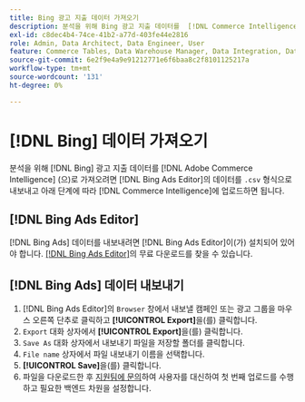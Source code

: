 ```yaml
---
title: Bing 광고 지출 데이터 가져오기
description: 분석을 위해 Bing 광고 지출 데이터를  [!DNL Commerce Intelligence] 에 가져오는 방법을 알아봅니다.
exl-id: c8dec4b4-74ce-41b2-a77d-403fe44e2816
role: Admin, Data Architect, Data Engineer, User
feature: Commerce Tables, Data Warehouse Manager, Data Integration, Data Import/Export
source-git-commit: 6e2f9e4a9e91212771e6f6baa8c2f8101125217a
workflow-type: tm+mt
source-wordcount: '131'
ht-degree: 0%

---
```


# [!DNL Bing] 데이터 가져오기

분석을 위해 [!DNL Bing] 광고 지출 데이터를 [!DNL Adobe Commerce Intelligence] (으)로 가져오려면 [!DNL Bing Ads Editor]의 데이터를 `.csv` 형식으로 내보내고 아래 단계에 따라 [!DNL Commerce Intelligence]에 업로드하면 됩니다.

## [!DNL Bing Ads Editor]

[!DNL Bing Ads] 데이터를 내보내려면 [!DNL Bing Ads Editor]이(가) 설치되어 있어야 합니다. [[!DNL Bing Ads Editor]](https://about.ads.microsoft.com/en-us/solutions/tools/editor)의 무료 다운로드를 찾을 수 있습니다.

## [!DNL Bing Ads] 데이터 내보내기

1. [!DNL Bing Ads Editor]의 `Browser` 창에서 내보낼 캠페인 또는 광고 그룹을 마우스 오른쪽 단추로 클릭하고 **[!UICONTROL Export]**&#x200B;을(를) 클릭합니다.
1. `Export` 대화 상자에서 **[!UICONTROL Export]**&#x200B;을(를) 클릭합니다.
1. `Save As` 대화 상자에서 내보내기 파일을 저장할 폴더를 클릭합니다.
1. `File name` 상자에서 파일 내보내기 이름을 선택합니다.
1. **[!UICONTROL Save]**&#x200B;을(를) 클릭합니다.
1. 파일을 다운로드한 후 [지원팀에 문의](https://experienceleague.adobe.com/docs/commerce-knowledge-base/kb/troubleshooting/miscellaneous/mbi-service-policies.html)하여 사용자를 대신하여 첫 번째 업로드를 수행하고 필요한 백엔드 차원을 설정합니다.
